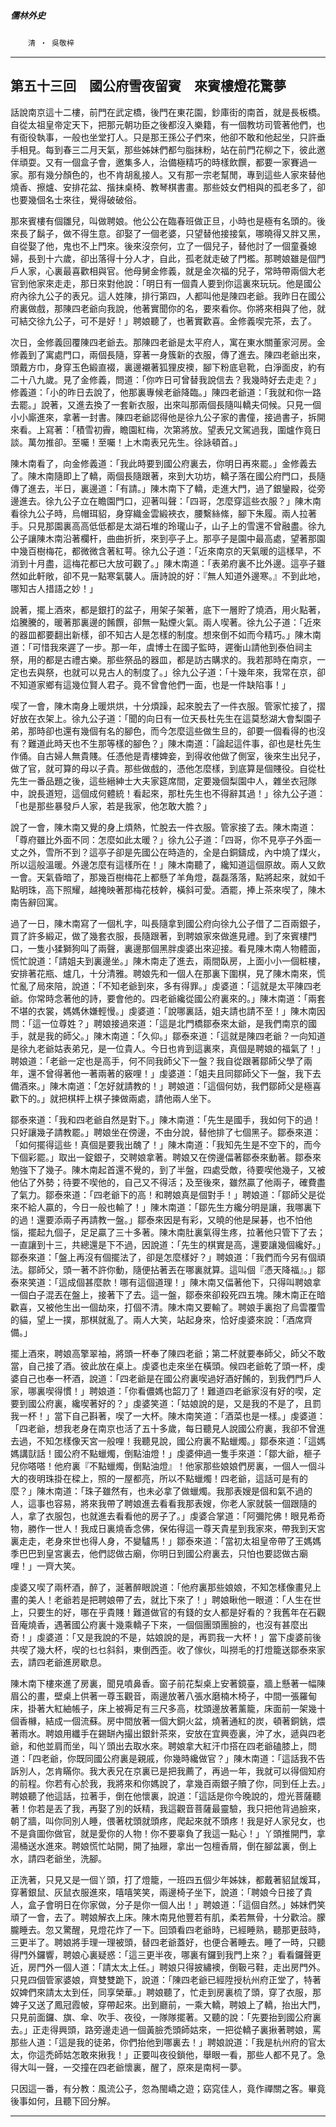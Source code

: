 

##### 儒林外史
　　`清 ‧ 吳敬梓`

* * *

## 第五十三回　國公府雪夜留賓　來賓樓燈花驚夢

話說南京這十二樓，前門在武定橋，後門在東花園，鈔庫街的南首，就是長板橋。自從太祖皇帝定天下，把那元朝功臣之後都沒入樂籍，有一個教坊司管著他們，也有衙役執事，一般也坐堂打人。只是那王孫公子們來，他卻不敢和他起坐，只許垂手相見。每到春三二月天氣，那些姊妹們都勻脂抹粉，站在前門花柳之下，彼此邀伴頑耍。又有一個盒子會，邀集多人，治備極精巧的時樣飲饌，都要一家賽過一家。那有幾分顏色的，也不肯胡亂接人。又有那一宗老幫閒，專到這些人家來替他燒香、擦爐、安排花盆、揩抹桌椅、教琴棋書畫。那些妓女們相與的孤老多了，卻也要幾個名士來往，覺得破破俗。

那來賓樓有個雛兒，叫做聘娘。他公公在臨春班做正旦，小時也是極有名頭的。後來長了鬍子，做不得生意。卻娶了一個老婆，只望替他接接氣，哪曉得又胖又黑，自從娶了他，鬼也不上門來。後來沒奈何，立了一個兒子，替他討了一個童養媳婦，長到十六歲，卻出落得十分人才，自此，孤老就走破了門檻。那聘娘雖是個門戶人家，心裏最喜歡相與官。他母舅金修義，就是金次福的兒子，常時帶兩個大老官到他家來走走，那日來對他說：「明日有一個貴人要到你這裏來玩玩。他是國公府內徐九公子的表兄。這人姓陳，排行第四，人都叫他是陳四老爺。我昨日在國公府裏做戲，那陳四老爺向我說，他著實聞你的名，要來看你。你將來相與了他，就可結交徐九公子，可不是好！」聘娘聽了，也著實歡喜。金修義喫完茶，去了。

次日，金修義回覆陳四老爺去。那陳四老爺是太平府人，寓在東水關董家河房。金修義到了寓處門口，兩個長隨，穿著一身簇新的衣服，傳了進去。陳四老爺出來，頭戴方巾，身穿玉色緞直裰，裏邊襯著狐狸皮襖，腳下粉底皂靴，白淨面皮，約有二十八九歲。見了金修義，問道：「你咋日可曾替我說信去？我幾時好去走走？」修義道：「小的昨日去說了，他那裏專候老爺降臨。」陳四老爺道：「我就和你一路去罷。」說著，又進去換了一套新衣服，出來叫那兩個長隨叫轎夫伺候。只見一個小小廝進來，拿著一封書。陳四老爺認得他是徐九公子家的書僮，接過書子，拆開來看。上寫著：「積雪初霽，瞻園紅梅，次第將放。望表兄文駕過我，圍爐作竟日談。萬勿推卻。至囑！至囑！上木南表兄先生。徐詠頓首。」

陳木南看了，向金修義道：「我此時要到國公府裏去，你明日再來罷。」金修義去了。陳木南隨即上了轎，兩個長隨跟著，來到大功坊，轎子落在國公府門口，長隨傳了進去，半日，裏邊道：「有請。」陳木南下了轎，走進大門，過了銀鑾殿，從旁邊進去。徐九公子立在瞻園門口，迎著叫聲：「四哥，怎麼穿這些衣服？」陳木南看徐九公子時，烏帽珥貂，身穿織金雲緞裌衣，腰繫絲絛，腳下朱履。兩人拉著手。只見那園裏高高低低都是太湖石堆的玲瓏山子，山子上的雪還不曾融盡。徐九公子讓陳木南沿著欄杆，曲曲折折，來到亭子上。那亭子是園中最高處，望著那園中幾百樹梅花，都微微含著紅萼。徐九公子道：「近來南京的天氣暖的這樣早，不消到十月盡，這梅花都已大放可觀了。」陳木南道：「表弟府裏不比外邊。這亭子雖然如此軒敞，卻不見一點寒氣襲人。唐詩說的好：『無人知道外邊寒。』不到此地，哪知古人措語之妙！」

說著，擺上酒來，都是銀打的盆子，用架子架著，底下一層貯了燒酒，用火點著，焰騰騰的，暖著那裏邊的餚饌，卻無一點煙火氣。兩人喫著。徐九公子道：「近來的器皿都要翻出新樣，卻不知古人是怎樣的制度。想來倒不如而今精巧。」陳木南道：「可惜我來遲了一步。那一年，虞博士在國子監時，遲衡山請他到泰伯祠主祭，用的都是古禮古樂。那些祭品的器皿，都是訪古購求的。我若那時在南京，一定也去與祭，也就可以見古人的制度了。」徐九公子道：「十幾年來，我常在京，卻不知道家鄉有這幾位賢人君子。竟不曾會他們一面，也是一件缺陷事！」

喫了一會，陳木南身上暖烘烘，十分煩躁，起來脫去了一件衣服。管家忙接了，摺好放在衣架上。徐九公子道：「聞的向日有一位天長杜先生在這莫愁湖大會梨園子弟，那時卻也還有幾個有名的腳色，而今怎麼這些做生旦的，卻要一個看得的也沒有？難道此時天也不生那等樣的腳色？」陳木南道：「論起這件事，卻也是杜先生作俑。自古婦人無貴賤。任憑他是青樓婢妾，到得收他做了側室，後來生出兒子，做了官，就可算的母以子貴。那些做戲的，憑他怎麼樣，到底算是個賤役。自從杜先生一番品題之後，這些縉紳士大夫家筵席間，定要幾個梨園中人，雜坐衣冠隊中，說長道短，這個成何體統！看起來，那杜先生也不得辭其過！」徐九公子道：「也是那些暴發戶人家，若是我家，他怎敢大膽？」

說了一會，陳木南又覺的身上煩熱，忙脫去一件衣服。管家接了去。陳木南道：「尊府雖比外面不同：怎麼如此太暖？」徐九公子道：「四哥，你不見亭子外面一丈之外，雪所不到？這亭子卻是先國公在時造的，全是白銅鑄成，內中燒了煤火，所以這般溫暖。外邊怎麼有這樣所在！」陳木南聽了，纔知道這個原故。兩人又飲一會。天氣昏暗了，那幾百樹梅花上都懸了羊角燈，磊磊落落，點將起來，就如千點明珠，高下照耀，越掩映著那梅花枝幹，橫斜可愛。酒罷，捧上茶來喫了，陳木南告辭回寓。

過了一日，陳木南寫了一個札字，叫長隨拿到國公府向徐九公子借了二百兩銀子，買了許多緞疋，做了幾套衣服，長隨跟著，到聘娘家來做進見禮。到了來賓樓門口，一隻小猱獅狗叫了兩聲，裏邊那個黑胖虔婆出來迎接。看見陳木南人物體面，慌忙說道：「請姐夫到裏邊坐。」陳木南走了進去，兩間臥房，上面小小一個粧樓，安排著花瓶、爐几，十分清雅。聘娘先和一個人在那裏下圍棋，見了陳木南來，慌忙亂了局來陪，說道：「不知老爺到來，多有得罪。」虔婆道：「這就是太平陳四老爺。你常時念著他的詩，要會他的。四老爺纔從國公府裏來的。」陳木南道：「兩套不堪的衣裳，媽媽休嫌輕慢。」虔婆道：「說哪裏話，姐夫請也請不至！」陳木南因問：「這一位尊姓？」聘娘接過來道：「這是北門橋鄒泰來太爺，是我們南京的國手，就是我的師父。」陳木南道：「久仰。」鄒泰來道：「這就是陳四老爺？一向知道是徐九老爺姑表弟兄，是一位貴人。今日也肯到這裏來，真個是聘娘的福氣了！」聘娘道：「老爺一定也是高手，何不同我師父下一盤？我自從跟著鄒師父學了兩年，還不曾得著他一著兩著的竅哩！」虔婆道：「姐夫且同鄒師父下一盤，我下去備酒來。」陳木南道：「怎好就請教的！」聘娘道：「這個何妨，我們鄒師父是極喜歡下的。」就把棋枰上棋子揀做兩處，請他兩人坐下。

鄒泰來道：「我和四老爺自然是對下。」陳木南道：「先生是國手，我如何下的過！只好讓幾子請教罷。」聘娘坐在傍邊，不由分說，替他排了七個黑子。鄒泰來道：「如何擺得這些！真個是要我出醜了！」陳木南道：「我知先生是不空下的，而今下個彩罷。」取出一錠銀子，交聘娘拿著。聘娘又在傍邊偪著鄒泰來動著。鄒泰來勉強下了幾子。陳木南起首還不覺的，到了半盤，四處受敵，待要喫他幾子，又被他佔了外勢；待要不喫他的，自己又不得活；及至後來，雖然贏了他兩子，確費盡了氣力。鄒泰來道：「四老爺下的高！和聘娘真是個對手！」聘娘道：「鄒師父是從來不給人贏的，今日一般也輸了！」陳木南道：「鄒先生方纔分明是讓，我哪裏下的過！還要添兩子再請教一盤。」鄒泰來因是有彩，又曉的他是屎碁，也不怕他惱，擺起九個子，足足贏了三十多著。陳木南肚裏氣得生疼，拉著他只管下了去；一直讓到十三，共總還是下不過，因說道：「先生的棋實是高，還要讓幾個纔好。」鄒泰來道：「盤上再沒有個擺法了，卻是怎麼樣好？」聘娘道：「我們而今另有個頑法。鄒師父，頭一著不許你動，隨便拈著丟在哪裏就算。這叫個『憑天降福』。」鄒泰來笑道：「這成個甚麼款！哪有這個道理！」陳木南又偪著他下，只得叫聘娘拿一個白子混丟在盤上，接著下了去。這一盤，鄒泰來卻殺死四五塊。陳木南正在暗歡喜，又被他生出一個劫來，打個不清。陳木南又要輸了。聘娘手裏抱了烏雲覆雪的貓，望上一撲，那棋就亂了。兩人大笑，站起身來，恰好虔婆來說：「酒席齊備。」

擺上酒來，聘娘高擎翠袖，將頭一杯奉了陳四老爺；第二杯就要奉師父，師父不敢當，自己接了酒。彼此放在桌上。虔婆也走來坐在橫頭。候四老爺乾了頭一杯，虔婆自己也奉一杯酒，說道：「四老爺是在國公府裏喫過好酒好餚的，到我們門戶人家，哪裏喫得慣！」聘娘道：「你看儂媽也韶刀了！難道四老爺家沒有好的喫，定要到國公府裏，纔喫著好的？」虔婆笑道：「姑娘說的是，又是我的不是了，且罰我一杯！」當下自己斟著，喫了一大杯。陳木南笑道：「酒菜也是一樣。」虔婆道：「四老爺，想我老身在南京也活了五十多歲，每日聽見人說國公府裏，我卻不曾進去過，不知怎樣像天宮一般哩！我聽見說，國公府裏不點蠟燭。」鄒泰來道：「這媽媽講獃話！國公府不點蠟燭，倒點油燈！」虔婆伸過一隻手來道：「鄒大爺，榧子兒你嗒嗒！他府裏『不點蠟燭，倒點油燈』！他家那些娘娘們房裏，一個人一個斗大的夜明珠掛在樑上，照的一屋都亮，所以不點蠟燭！四老爺，這話可是有的麼？」陳木南道：「珠子雖然有，也未必拿了做蠟燭。我那表嫂是個和氣不過的人，這事也容易，將來我帶了聘娘進去看看我那表嫂，你老人家就裝一個跟隨的人，拿了衣服包，也就進去看看他的房子了。」虔婆合掌道：「阿彌陀佛！眼見希奇物，勝作一世人！我成日裏燒香念佛，保佑得這一尊天貴星到我家來，帶我到天宮裏走走，老身來世也得人身，不變驢馬！」鄒泰來道：「當初太祖皇帝帶了王媽媽季巴巴到皇宮裏去，他們認做古廟，你明日到國公府裏去，只怕也要認做古廟哩！」一齊大笑。

虔婆又喫了兩杯酒，醉了，涎著醉眼說道：「他府裏那些娘娘，不知怎樣像畫兒上畫的美人！老爺若是把聘娘帶了去，就比下來了！」聘娘瞅他一眼道：「人生在世上，只要生的好，哪在乎貴賤！難道做官的有錢的女人都是好看的？我舊年在石觀音庵燒香，遇著國公府裏十幾乘轎子下來，一個個團頭團臉的，也沒有甚麼出奇！」虔婆道：「又是我說的不是，姑娘說的是，再罰我一大杯！」當下虔婆前後共喫了幾大杯，喫的乜乜斜斜，東倒西歪。收了傢伙，叫撈毛的打燈籠送鄒泰來家去，請四老爺進房歇息。

陳木南下樓來進了房裏，聞見噴鼻香。窗子前花梨桌上安著鏡臺，牆上懸著一幅陳眉公的畫，壁桌上供著一尊玉觀音，兩邊放著八張水磨楠木椅子，中間一張羅甸床，掛著大紅紬帳子，床上被褥足有三尺多高，枕頭邊放著薰籠，床面前一架幾十個香櫞，結成一個流蘇。房中間放著一個大銅火盆，燒著通紅的炭，頓著銅銚，煨著雨水。聘娘用纖手在錫缾內撮出銀針茶來，安放在宜興壺裏，沖了水，遞與四老爺，和他並肩而坐，叫丫頭出去取水來。聘娘拿大紅汗巾搭在四老爺磕膝上，問道：「四老爺，你既同國公府裏是親戚，你幾時纔做官？」陳木南道：「這話我不告訴別人，怎肯瞞你。我大表兄在京裏已是把我薦了，再過一年，我就可以得個知府的前程。你若有心於我，我將來和你媽說了，拿幾百兩銀子贖了你，同到任上去。」聘娘聽了他這話，拉著手，倒在他懷裏，說道：「這話是你今晚說的，燈光菩薩聽著！你若是丟了我，再娶了別的妖精，我這觀音菩薩最靈驗，我只把他背過臉來，朝了牆，叫你同別人睡，偎著枕頭就頭疼，爬起來就不頭疼！我是好人家兒女，也不是貪圖你做官，就是愛你的人物！你不要辜負了我這一點心！」丫頭推開門，拿湯桶送水進來。聘娘慌忙站開，開了抽屜，拿出一包檀香屑，倒在腳盆裏，倒上水，請四老爺坐，洗腳。

正洗著，只見又是一個丫頭，打了燈籠，一班四五個少年姊妹，都戴著貂鼠煖耳，穿著銀鼠、灰鼠衣服進來，嘻嘻笑笑，兩邊椅子坐下，說道：「聘娘今日接了貴人，盒子會明日在你家做，分子是你一個人出！」聘娘道：「這個自然。」姊妹們笑頑了一會，去了。聘娘解衣上床。陳木南見他豐若有肌，柔若無骨，十分歡洽。朦朧睡去。忽又驚醒，見燈花炸了一下。回頭看四老爺時，已經睡熟，聽那更鼓時，三更半了。聘娘將手理一理被頭，替四老爺蓋好，也便合著睡去。睡了一時，只聽得門外鑼響，聘娘心裏疑惑：「這三更半夜，哪裏有鑼到我門上來？」看看鑼聲更近，房門外一個人道：「請太太上任。」聘娘只得披繡襖，倒靸弓鞋，走出房門外。只見四個管家婆娘，齊雙雙跪下，說道：「陳四老爺已經陞授杭州府正堂了，特著奴婢們來請太太到任，同享榮華。」聘娘聽了，忙走到房裏梳了頭，穿了衣服，那婢子又送了鳳冠霞帔，穿帶起來。出到廳前，一乘大轎，聘娘上了轎，抬出大門，只見前面鑼、旗、傘、吹手、夜役，一隊隊擺著。又聽的說：「先要抬到國公府裏去。」正走得興頭，路旁邊走過一個黃臉禿頭師姑來，一把從轎子裏揪著聘娘，罵那些人道：「這是我的徒弟，你們抬他到哪裏去！」聘娘說道：「我是杭州府的官太太，你這禿師姑怎敢來揪我！」正要叫夜役鎖他，舉眼一看，那些人都不見了。急得大叫一聲，一交撞在四老爺懷裏，醒了，原來是南柯一夢。

只因這一番，有分教：風流公子，忽為閩嶠之遊；窈窕佳人，竟作禪關之客。畢竟後事如何，且聽下回分解。

* * *


